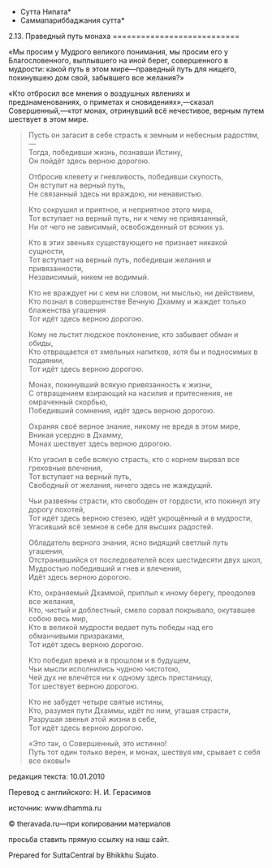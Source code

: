 * Сутта Нипата*
* Саммапариббаджания сутта*

2\.13\. Праведный путь монаха
\=\=\=\=\=\=\=\=\=\=\=\=\=\=\=\=\=\=\=\=\=\=\=\=\=\=\=

«Мы просим у Мудрого великого понимания, мы просим его у Благословенного, выплывшего на иной берег, совершенного в мудрости: какой путь в этом мире—праведный путь для нищего, покинувшею дом свой, забывшего все желания?»

«Кто отбросил все мнения о воздушных явлениях и предзнаменованиях, о приметах и сновидениях»,—сказал Совершенный,—«тот монах, отринувший всё нечестивое, верным путем шествует в этом мире\.

> Пусть он загасит в себе страсть к земным и небесным радостям,—  
> Тогда, победивши жизнь, познавши Истину,  
> Он пойдёт здесь верною дорогою\.
>
> Отбросив клевету и гневливость, победивши скупость,  
> Он вступит на верный путь,  
> Не связанный здесь ни враждою, ни ненавистью\.
>
> Кто сокрушил и приятное, и неприятное этого мира,  
> Тот вступает на верный путь, ни к чему не привязанный,  
> Ни от чего не зависимый, освобожденный от всяких уз\.
>
> Кто в этих звеньях существующего не признает никакой сущности,  
> Тот вступает на верный путь, победивши желания и привязанности,  
> Независимый, никем не водимый\.
>
> Кто не враждует ни с кем ни словом, ни мыслью, ни действием,  
> Кто познал в совершенстве Вечную Дхамму и жаждет только блаженства угашения  
> Тот идёт здесь верною дорогою\.
>
> Кому не льстит людское поклонение, кто забывает обман и обиды,  
> Кто отвращается от хмельных напитков, хотя бы и подносимых в подаянии,  
> Тот идёт здесь верною дорогою\.
>
> Монах, покинувший всякую привязанность к жизни,  
> С отвращением взирающий на насилия и притеснения, не омраченный скорбью,  
> Победивший сомнения, идёт здесь верною дорогою\.
>
> Охраняя своё верное знание, никому не вредя в этом мире,  
> Вникая усердно в Дхамму,  
> Монах шествует здесь верною дорогою\.
>
> Кто угасил в себе всякую страсть, кто с корнем вырвал все греховные влечения,  
> Тот вступает на верный путь,  
> Свободный от желания, ничего здесь не жаждущий\.
>
> Чьи развеяны страсти, кто свободен от гордости, кто покинул эту дорогу похотей,  
> Тот идёт здесь верною стезею, идёт укрощённый и в мудрости,  
> Угасивший всё земное в себе для высших радостей\.
>
> Обладатель верного знания, ясно видящий светлый путь угашения,  
> Отстранившийся от последователей всех шестидесяти двух школ,  
> Мудростью победивший и гнев и влечения,  
> Идёт здесь верною дорогою\.
>
> Кто, охраняемый Дхаммой, приплыл к иному берегу, преодолев все желания,  
> Кто, чистый и доблестный, смело сорвал покрывало, окутавшее собою весь мир,  
> Кто в великой мудрости ведает путь победы над его обманчивыми призраками,  
> Тот идёт здесь верною дорогою\.
>
> Кто победил время и в прошлом и в будущем,  
> Чьи мысли исполнились чудною чистотою,  
> Чей дух не влечётся ни к одному здесь пристанищу,  
> Тот шествует верною дорогою\.
>
> Кто не забудет четыре святые истины,  
> Кто, разумея пути Дхаммы, идёт по ним, угашая страсти,  
> Разрушая звенья этой жизни в себе,  
> Тот идёт здесь верною дорогою\.
>
> «Это так, о Совершенный, это истинно\!  
> Путь тот один только верен, и монах, шествуя им, срывает с себя все оковы\!»

редакция текста: 10\.01\.2010

Перевод с английского: Н\. И\. Герасимов

источник: www\.dhamma\.ru

© theravada\.ru—при копировании материалов

просьба ставить прямую ссылку на наш сайт\.

Prepared for SuttaCentral by Bhikkhu Sujato\.